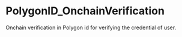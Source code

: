# PolygonID_OnchainVerification
 Onchain verification in Polygon id for verifying the credential of user.
